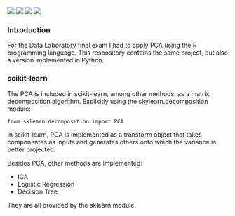 <div>
  <img src="https://img.shields.io/github/last-commit/nahuelmol/datos_final"/>
  <img src="https://img.shields.io/github/languages/code-size/nahuelmol/datos_final"/>
  <img src="https://img.shields.io/github/languages/top/nahuelmol/datos_final"/>
  <img src="https://img.shields.io/github/languages/count/nahuelmol/datos_final"/>
</div>

### Introduction

For the Data Laboratory final exam I had to apply PCA using the R programming language.
This respository contains the same project, but also a version implemented in Python.

### scikit-learn
The PCA is included in scikit-learn, among other methods, as a matrix decomposition algorithm. Explicitly using the skylearn.decomposition module:

```
from sklearn.decomposition import PCA
```

In scikit-learn, PCA is implemented as a transform object that takes componentes as inputs and generates others onto which the variance is better projected.

Besides PCA, other methods are implemented:

* ICA
* Logistic Regression
* Decision Tree

They are all provided by the sklearn module.
